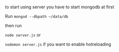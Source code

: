 to start using server you have to start mongodb at first

Run `mongod --dbpath ~/data/db`

then run

`node server.js` or 

`nodemon server.js`
if you want to enable hotreloading
